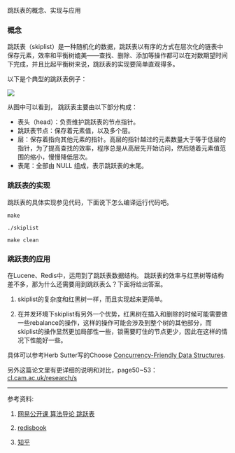 跳跃表的概念、实现与应用

### 概念
跳跃表（skiplist）是一种随机化的数据，跳跃表以有序的方式在层次化的链表中保存元素，效率和平衡树媲美——查找、删除、添加等操作都可以在对数期望时间下完成，并且比起平衡树来说，跳跃表的实现要简单直观得多。

以下是个典型的跳跃表例子：

![](http://redisbook.readthedocs.io/en/latest/_images/skiplist.png)

从图中可以看到， 跳跃表主要由以下部分构成：

- 表头（head）：负责维护跳跃表的节点指针。
- 跳跃表节点：保存着元素值，以及多个层。
- 层：保存着指向其他元素的指针。高层的指针越过的元素数量大于等于低层的指针，为了提高查找的效率，程序总是从高层先开始访问，然后随着元素值范围的缩小，慢慢降低层次。
- 表尾：全部由 NULL 组成，表示跳跃表的末尾。

### 跳跃表的实现

跳跃表的具体实现参见代码，下面说下怎么编译运行代码吧。

`make`

`./skiplist`

`make clean`

### 跳跃表的应用
在Lucene、Redis中，运用到了跳跃表数据结构。
跳跃表的效率与红黑树等结构差不多，那为什么还需要用到跳跃表么？下面将给出答案。

1. skiplist的复杂度和红黑树一样，而且实现起来更简单。

1. 在并发环境下skiplist有另外一个优势，红黑树在插入和删除的时候可能需要做一些rebalance的操作，这样的操作可能会涉及到整个树的其他部分，而skiplist的操作显然更加局部性一些，锁需要盯住的节点更少，因此在这样的情况下性能好一些。

具体可以参考Herb Sutter写的Choose [Concurrency-Friendly Data Structures](http://www.drdobbs.com/parallel/choose-concurrency-friendly-data-structu/208801371).

另外这篇论文里有更详细的说明和对比，page50~53：
[cl.cam.ac.uk/research/s](http://www.cl.cam.ac.uk/research/srg/netos/papers/2007-cpwl.pdf)



---
参考资料:
1. [网易公开课 算法导论 跳跃表](http://open.163.com/movie/2010/12/7/S/M6UTT5U0I_M6V2TTJ7S.html)

1. [redisbook](http://redisbook.readthedocs.io/en/latest/internal-datastruct/skiplist.html)

1. [知乎](https://www.zhihu.com/question/20202931/answer/16086538)
